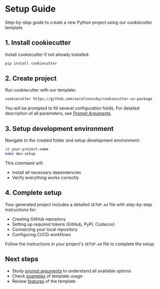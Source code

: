 # Setup Guide

Step-by-step guide to create a new Python project using our cookiecutter template.

## 1. Install cookiecutter

Install cookiecutter if not already installed:

```bash
pip install cookiecutter
```

## 2. Create project

Run cookiecutter with our template:

```bash
cookiecutter https://github.com/serafinovsky/cookiecutter-uv-package
```

You will be prompted to fill several configuration fields. For detailed description of all parameters, see [Prompt Arguments](prompt-arguments.md).

## 3. Setup development environment

Navigate to the created folder and setup development environment:

```bash
cd your-project-name
make dev-setup
```

This command will:

- Install all necessary dependencies
- Verify everything works correctly

## 4. Complete setup

Your generated project includes a detailed `SETUP.md` file with step-by-step instructions for:

- Creating GitHub repository
- Setting up required tokens (GitHub, PyPI, Codecov)
- Connecting your local repository
- Configuring CI/CD workflows

Follow the instructions in your project's `SETUP.md` file to complete the setup.

## Next steps

- Study [prompt arguments](prompt-arguments.md) to understand all available options
- Check [examples](examples.md) of template usage
- Review [features](features/index.md) of the template
